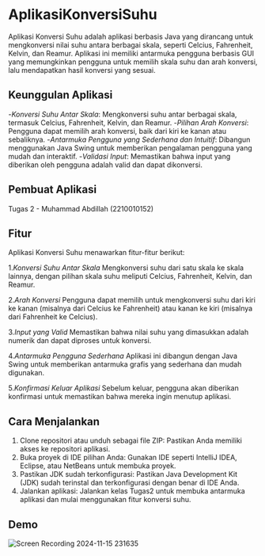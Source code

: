 # AplikasiKonversiSuhu

Aplikasi Konversi Suhu adalah aplikasi berbasis Java yang dirancang untuk mengkonversi nilai suhu antara berbagai skala, seperti Celcius, Fahrenheit, Kelvin, dan Reamur. Aplikasi ini memiliki antarmuka pengguna berbasis GUI yang memungkinkan pengguna untuk memilih skala suhu dan arah konversi, lalu mendapatkan hasil konversi yang sesuai.

## Keunggulan Aplikasi

-*Konversi Suhu Antar Skala*: Mengkonversi suhu antar berbagai skala, termasuk Celcius, Fahrenheit, Kelvin, dan Reamur.
-*Pilihan Arah Konversi*: Pengguna dapat memilih arah konversi, baik dari kiri ke kanan atau sebaliknya.
-*Antarmuka Pengguna yang Sederhana dan Intuitif*: Dibangun menggunakan Java Swing untuk memberikan pengalaman pengguna yang mudah dan interaktif.
-*Validasi Input*: Memastikan bahwa input yang diberikan oleh pengguna adalah valid dan dapat dikonversi.

## Pembuat Aplikasi

 Tugas 2 - Muhammad Abdillah (2210010152)

 ## Fitur

 Aplikasi Konversi Suhu menawarkan fitur-fitur berikut:

1.*Konversi Suhu Antar Skala*
Mengkonversi suhu dari satu skala ke skala lainnya, dengan pilihan skala suhu meliputi Celcius, Fahrenheit, Kelvin, dan Reamur.

2.*Arah Konversi*
Pengguna dapat memilih untuk mengkonversi suhu dari kiri ke kanan (misalnya dari Celcius ke Fahrenheit) atau kanan ke kiri (misalnya dari Fahrenheit ke Celcius).

3.*Input yang Valid*
Memastikan bahwa nilai suhu yang dimasukkan adalah numerik dan dapat diproses untuk konversi.

4.*Antarmuka Pengguna Sederhana*
Aplikasi ini dibangun dengan Java Swing untuk memberikan antarmuka grafis yang sederhana dan mudah digunakan.

5.*Konfirmasi Keluar Aplikasi*
Sebelum keluar, pengguna akan diberikan konfirmasi untuk memastikan bahwa mereka ingin menutup aplikasi.

## Cara Menjalankan

1. Clone repositori atau unduh sebagai file ZIP: Pastikan Anda memiliki akses ke repositori aplikasi.
2. Buka proyek di IDE pilihan Anda: Gunakan IDE seperti IntelliJ IDEA, Eclipse, atau NetBeans untuk membuka proyek.
3. Pastikan JDK sudah terkonfigurasi: Pastikan Java Development Kit (JDK) sudah terinstal dan terkonfigurasi dengan benar di IDE Anda.
4. Jalankan aplikasi: Jalankan kelas Tugas2 untuk membuka antarmuka aplikasi dan mulai menggunakan fitur konversi suhu.

## Demo

![Screen Recording 2024-11-15 231635](https://github.com/user-attachments/assets/08bff064-4572-47ec-ab0d-eb2aff10b643)


